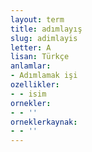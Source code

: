 ```yaml
---
layout: term
title: adımlayış
slug: adimlayis
letter: A
lisan: Türkçe
anlamlar:
- Adımlamak işi
ozellikler:
- - isim
ornekler:
- - ''
orneklerkaynak:
- - ''
---
```

